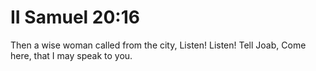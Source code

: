 # II Samuel 20:16

Then a wise woman called from the city, Listen! Listen! Tell Joab, Come here, that I may speak to you.
